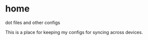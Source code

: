 # home
dot files and other configs

This is a place for keeping my configs for syncing across devices.
